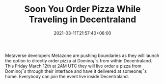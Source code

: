 ﻿---
title: "Soon You Order Pizza While Traveling in Decentraland"
date: 2021-03-11T21:57:40+08:00
lastmod: 2021-03-11T16:45:40+08:00
draft: false
authors: ["Loyal"]
description: "Metaverse developers Metazone are pushing boundaries as they will launch the option to directly order pizza at Domino¡¯s from within Decentraland. This Friday March 12th at 2AM UTC they will live order a pizza from Domino¡¯s through their interface and have it delivered at someone¡¯s home. Everybody can join the event live inside Decentraland."
featuredImage: "soon-you-order-pizza-while-traveling-in-decentraland.png"
tags: ["Virtual World","Play to Earn"]
categories: ["news"]
news: ["Virtual World"]
weight: 
lightgallery: true
pinned: false
recommend: false
recommend1: false
---

Metaverse developers Metazone are pushing boundaries as they will launch the option to directly order pizza at Domino¡¯s from within Decentraland. This Friday March 12th at 2AM UTC they will live order a pizza from Domino¡¯s through their interface and have it delivered at someone¡¯s home. Everybody can join the event live inside Decentraland.

<!--more-->

